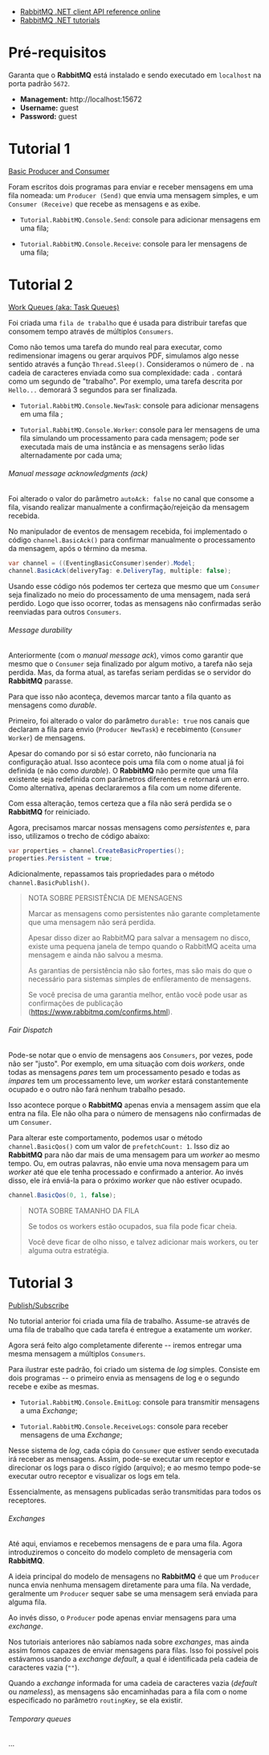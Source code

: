 - [RabbitMQ .NET client API reference online](https://rabbitmq.github.io/rabbitmq-dotnet-client/api/RabbitMQ.Client.html)
- [RabbitMQ .NET tutorials](https://github.com/rabbitmq/rabbitmq-tutorials/tree/master/dotnet)

# Pré-requisitos

Garanta que o **RabbitMQ** está instalado e sendo executado em `localhost` na porta padrão `5672`.

- **Management:** http://localhost:15672
- **Username:** guest
- **Password:** guest


# Tutorial 1

[Basic Producer and Consumer](https://www.rabbitmq.com/tutorials/tutorial-one-dotnet.html)

Foram escritos dois programas para enviar e receber mensagens em uma fila nomeada: um `Producer (Send)` que envia uma mensagem simples, e um `Consumer (Receive)` que recebe as mensagens e as exibe.

- `Tutorial.RabbitMQ.Console.Send`: console para adicionar mensagens em uma fila;

- `Tutorial.RabbitMQ.Console.Receive`: console para ler mensagens de uma fila;


# Tutorial 2

[Work Queues (aka: Task Queues)](https://www.rabbitmq.com/tutorials/tutorial-two-dotnet.html)

Foi criada uma `fila de trabalho` que é usada para distribuir tarefas que consomem tempo através de múltiplos `Consumers`.

Como não temos uma tarefa do mundo real para executar, como redimensionar imagens ou gerar arquivos PDF, simulamos algo nesse sentido através a função `Thread.Sleep()`. Consideramos o número de `.` na cadeia de caracteres enviada como sua complexidade: cada `.` contará como um segundo de "trabalho". Por exemplo, uma tarefa descrita por `Hello...` demorará 3 segundos para ser finalizada.

- `Tutorial.RabbitMQ.Console.NewTask`: console para adicionar mensagens em uma fila ;

- `Tutorial.RabbitMQ.Console.Worker`: console para ler mensagens de uma fila simulando um processamento para cada mensagem; pode ser executada mais de uma instância e as mensagens serão lidas alternadamente por cada uma;


###### Manual message acknowledgments (ack)

Foi alterado o valor do parâmetro `autoAck: false` no canal que consome a fila, visando realizar manualmente a confirmação/rejeição da mensagem recebida.

No manipulador de eventos de mensagem recebida, foi implementado o código `channel.BasicAck()` para confirmar manualmente o processamento da mensagem, após o término da mesma.

```csharp
var channel = ((EventingBasicConsumer)sender).Model;
channel.BasicAck(deliveryTag: e.DeliveryTag, multiple: false);
```

Usando esse código nós podemos ter certeza que mesmo que um `Consumer` seja finalizado no meio do processamento de uma mensagem, nada será perdido. Logo que isso ocorrer, todas as mensagens não confirmadas serão reenviadas para outros `Consumers`.


###### Message durability

Anteriormente (com o *manual message ack*), vimos como garantir que mesmo que o `Consumer` seja finalizado por algum motivo, a tarefa não seja perdida. Mas, da forma atual, as tarefas seriam perdidas se o servidor do **RabbitMQ** parasse.

Para que isso não aconteça, devemos marcar tanto a fila quanto as mensagens como *durable*.

Primeiro, foi alterado o valor do parâmetro `durable: true` nos canais que declaram a fila para envio (`Producer NewTask`) e recebimento (`Consumer Worker`) de mensagens.

Apesar do comando por si só estar correto, não funcionaria na configuração atual. Isso acontece pois uma fila com o nome atual já foi definida (e não como *durable*). O **RabbitMQ** não permite que uma fila existente seja redefinida com parâmetros diferentes e retornará um erro. Como alternativa, apenas declararemos a fila com um nome diferente.

Com essa alteração, temos certeza que a fila não será perdida se o **RabbitMQ** for reiniciado.

Agora, precisamos marcar nossas mensagens como *persistentes* e, para isso, utilizamos o trecho de código abaixo:

```csharp
var properties = channel.CreateBasicProperties();
properties.Persistent = true;
```

Adicionalmente, repassamos tais propriedades para o método `channel.BasicPublish()`.


> NOTA SOBRE PERSISTÊNCIA DE MENSAGENS
> 
> Marcar as mensagens como persistentes não garante completamente que uma mensagem não será perdida.
> 
> Apesar disso dizer ao RabbitMQ para salvar a mensagem no disco, existe uma pequena janela de tempo quando o RabbitMQ aceita uma mensagem e ainda não salvou a mesma.
> 
> As garantias de persistência não são fortes, mas são mais do que o necessário para sistemas simples de enfileramento de mensagens.
> 
> Se você precisa de uma garantia melhor, então você pode usar as confirmações de publicação (https://www.rabbitmq.com/confirms.html).


###### Fair Dispatch

Pode-se notar que o envio de mensagens aos `Consumers`, por vezes, pode não ser "justo". Por exemplo, em uma situação com dois *workers*, onde todas as mensagens *pares* tem um processamento pesado e todas as *ímpares* tem um processamento leve, um *worker* estará constantemente ocupado e o outro não fará nenhum trabalho pesado.

Isso acontece porque o **RabbitMQ** apenas envia a mensagem assim que ela entra na fila. Ele não olha para o número de mensagens não confirmadas de um `Consumer`.

Para alterar este comportamento, podemos usar o método `channel.BasicQos()` com um valor de `prefetchCount: 1`. Isso diz ao **RabbitMQ** para não dar mais de uma mensagem para um *worker* ao mesmo tempo. Ou, em outras palavras, não envie uma nova mensagem para um *worker* até que ele tenha processado e confirmado a anterior. Ao invés disso, ele irá enviá-la para o próximo *worker* que não estiver ocupado.

```csharp
channel.BasicQos(0, 1, false);
```


> NOTA SOBRE TAMANHO DA FILA
> 
> Se todos os workers estão ocupados, sua fila pode ficar cheia.
> 
> Você deve ficar de olho nisso, e talvez adicionar mais workers, ou ter alguma outra estratégia.


# Tutorial 3

[Publish/Subscribe](https://www.rabbitmq.com/tutorials/tutorial-three-dotnet.html)

No tutorial anterior foi criada uma fila de trabalho. Assume-se através de uma fila de trabalho que cada tarefa é entregue a exatamente um *worker*.

Agora será feito algo completamente diferente -- iremos entregar uma mesma mensagem a múltiplos `Consumers`.

Para ilustrar este padrão, foi criado um sistema de *log* simples. Consiste em dois programas -- o primeiro envia as mensagens de log e o segundo recebe e exibe as mesmas.

- `Tutorial.RabbitMQ.Console.EmitLog`: console para transmitir mensagens a uma *Exchange*;

- `Tutorial.RabbitMQ.Console.ReceiveLogs`: console para receber mensagens de uma *Exchange*;

Nesse sistema de *log*, cada cópia do `Consumer` que estiver sendo executada irá receber as mensagens. Assim, pode-se executar um receptor e direcionar os logs para o disco rígido (arquivo); e ao mesmo tempo pode-se executar outro receptor e visualizar os logs em tela.

Essencialmente, as mensagens publicadas serão transmitidas para todos os receptores.

###### Exchanges

Até aqui, enviamos e recebemos mensagens de e para uma fila. Agora introduziremos o conceito do modelo completo de mensageria com **RabbitMQ**.

A ideia principal do modelo de mensagens no **RabbitMQ** é que um `Producer` nunca envia nenhuma mensagem diretamente para uma fila. Na verdade, geralmente um `Producer` sequer sabe se uma mensagem será enviada para alguma fila.

Ao invés disso, o `Producer` pode apenas enviar mensagens para uma *exchange*.

Nos tutoriais anteriores não sabíamos nada sobre *exchanges*, mas ainda assim fomos capazes de enviar mensagens para filas. Isso foi possível pois estávamos usando a *exchange default*, a qual é identificada pela cadeia de caracteres vazia (`""`).

Quando a *exchange* informada for uma cadeia de caracteres vazia (*default* ou *nameless*), as mensagens são encaminhadas para a fila com o nome especificado no parâmetro `routingKey`, se ela existir.

###### Temporary queues

...